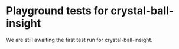 # Playground tests for crystal-ball-insight
We are still awaiting the first test run for crystal-ball-insight.
